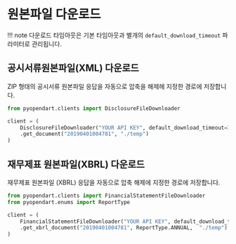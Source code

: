 # 원본파일 다운로드

!!! note
    다운로드 타임아웃은 기본 타임아웃과 별개의 `default_download_timeout` 파라미터로 관리됩니다.

## 공시서류원본파일(XML) 다운로드

ZIP 형태의 공시서류 원본파일 응답을 자동으로 압축을 해제헤 지정한 경로에 저장합니다.

```python
from pyopendart.clients import DisclosureFileDownloader

client = (
    DisclosureFileDownloader("YOUR API KEY", default_download_timeout=30)
    .get_document("20190401004781", "./temp")
)

```

## 재무제표 원본파일(XBRL) 다운로드

재무제표 원본파일 (XBRL) 응답을 자동으로 압축 해제에 지정한 경로에 저장합니다.

```python
from pyopendart.clients import FinancialStatementFileDownloader
from pyopendart.enums import ReportType

client = (
    FinancialStatementFileDownloader("YOUR API KEY", default_download_timeout=30)
    .get_xbrl_document("20190401004781", ReportType.ANNUAL,  "./temp")
)

```